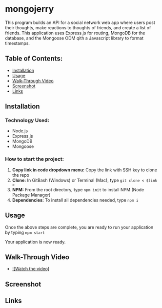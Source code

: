 # mongojerry

This program builds an API for a social network web app where users post their thoughts, make reactions to thoughts of friends, and create a list of friends. This application uses Express.js for routing, MongoDB for the database, and the Mongoose ODM qith a Javascript library to format timestamps.

## Table of Contents:
* [Installation](#installation)
* [Usage](#usage)
* [Walk-Through Video](#walkthroughvideo)
* [Screenshot](#screenshot)
* [Links](#links)

## Installation

### Technology Used:  
* Node.js
* Express.js
* MongoDB
* Mongoose

### How to start the project:  
1. **Copy link in code dropdown menu:** Copy the link with SSH key to clone the repo
1. **Clone:** In GitBash (Windows) or Terminal (Mac), type `git clone < $link >`
1. **NPM:** From the root directory, type `npm init` to install NPM (Node Package Manager)
1. **Dependencies:** To install all dependencies needed, type `npm i`

## Usage
Once the above steps are complete, you are ready to run your application by typing `npm start`

Your application is now ready.

## Walk-Through Video
* [![Watch the video]](https://drive.google.com/file/d/1MBsTaKxsEtEU3UPxggus61xG2Lf2e5yi/view)

## Screenshot

## Links
